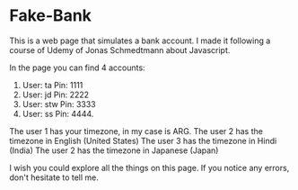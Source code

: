 # Fake-Bank
This is a web page that simulates a bank account. I made it following a course of Udemy of Jonas Schmedtmann about Javascript.

In the page you can find 4 accounts:

   1) User: ta Pin: 1111
   2) User: jd Pin: 2222
   3) User: stw Pin: 3333
   4) User: ss Pin: 4444.

The user 1 has your timezone, in my case is ARG.
The user 2 has the timezone in English (United States)
The user 3 has the timezone in Hindi (India)
The user 2 has the timezone in Japanese (Japan)

I wish you could explore all the things on this page. If you notice any errors, don't hesitate to tell me.
